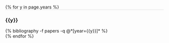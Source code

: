 <!-- ---
layout: page
permalink: /publications/
title: Publications
nav: publications
description: <nobr><em>*</em></nobr> for equal authorship, <nobr><em>#</em></nobr> for corresponding authorship.
years: [2022, 2021, 2019, 2015]
--- -->

<br/>
{% for y in page.years %}
  <div class="row m-0 p-0" style="border-top: 1px solid #ddd; flex-direction: row-reverse;">
    <div class="col-sm-1 mt-2 p-0 pr-1">
      <h3 class="bibliography-year">{{y}}</h3>
    </div>
    <div class="col-sm-11 p-0">
      {% bibliography -f papers -q @*[year={{y}}]* %}
    </div>
  </div>
{% endfor %}

		
